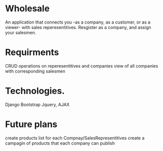 # Wholesale

An application that connects you -as a company, as a customer, or as a viewer- with sales reperesentitives. 
 Resgister as a company, and assign your salesmen. 

# Requirments 
CRUD operations on reperesentitives and companies 
view of all companies with corresponding salesmen
 
# Technologies. 
Django
Bootstrap 
Jquery, AJAX

# Future plans 
create products list for each Compnay/SalesRepresentitives
create a campagin of products that each company can publish

